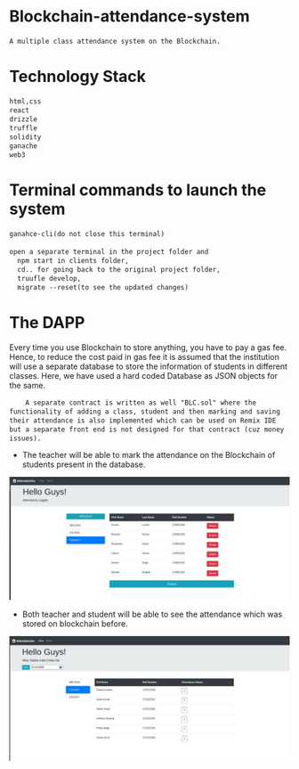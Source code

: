 # Blockchain-attendance-system
    A multiple class attendance system on the Blockchain.
  
# Technology Stack
    html,css
    react
    drizzle
    truffle
    solidity
    ganache
    web3
  
 # Terminal commands to launch the system
    ganahce-cli(do not close this terminal)
    
    open a separate terminal in the project folder and
      npm start in clients folder,
      cd.. for going back to the original project folder,
      truufle develop,
      migrate --reset(to see the updated changes)
      
 # The DAPP
Every time you use Blockchain to store anything, you have to pay a gas fee. Hence, to reduce the cost paid in gas fee it is assumed that the institution will use a separate database to store the information of students in different classes. Here, we have used a hard coded Database as JSON objects for the same.

        A separate contract is written as well "BLC.sol" where the functionality of adding a class, student and then marking and saving their attendance is also implemented which can be used on Remix IDE but a separate front end is not designed for that contract (cuz money issues). 

* The teacher will be able to mark the attendance on the Blockchain of students present in the database.

![](images/Mark_Attendance.jpeg)

* Both teacher and student will be able to see the attendance which was stored on blockchain before.

![](images/View_Attendance.jpeg)
